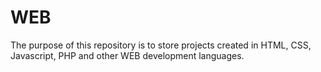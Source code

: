 # WEB
The purpose of this repository is to store projects created in HTML, CSS, Javascript, PHP and other WEB development languages.
